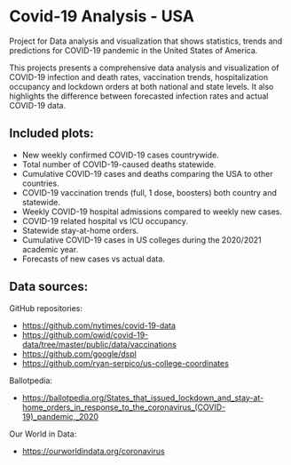 # Covid-19 Analysis - USA

Project for Data analysis and visualization that shows statistics, trends and predictions for COVID-19 pandemic in the United States of America. 

This projects presents a comprehensive data analysis and visualization of COVID-19 infection and death rates, vaccination trends, hospitalization occupancy and lockdown orders at both national and state levels. It also highlights the difference between forecasted infection rates and actual COVID-19 data.

## Included plots:

- New weekly confirmed COVID-19 cases countrywide.
- Total number of COVID-19-caused deaths statewide.
- Cumulative COVID-19 cases and deaths comparing the USA to other countries. 
- COVID-19 vaccination trends (full, 1 dose, boosters) both country and statewide.
- Weekly COVID-19 hospital admissions compared to weekly new cases.
- COVID-19 related hospital vs ICU occupancy.
- Statewide stay-at-home orders.
- Cumulative COVID-19 cases in US colleges during the 2020/2021 academic year.
- Forecasts of new cases vs actual data.

## Data sources:

GitHub repositories:
- https://github.com/nytimes/covid-19-data
- https://github.com/owid/covid-19-data/tree/master/public/data/vaccinations
- https://github.com/google/dspl
- https://github.com/ryan-serpico/us-college-coordinates

Ballotpedia:
- https://ballotpedia.org/States_that_issued_lockdown_and_stay-at-home_orders_in_response_to_the_coronavirus_(COVID-19)_pandemic,_2020

Our World in Data:
- https://ourworldindata.org/coronavirus

